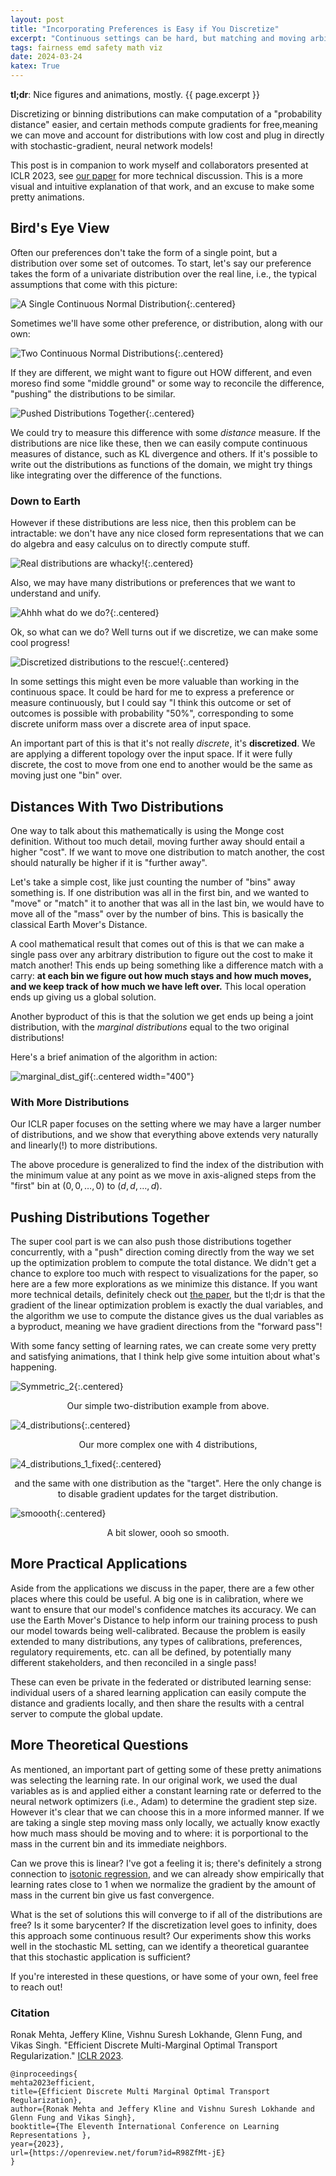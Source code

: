 ```yaml
---
layout: post
title: "Incorporating Preferences is Easy if You Discretize"
excerpt: "Continuous settings can be hard, but matching and moving arbitrary distributions is easier if you discretize."
tags: fairness emd safety math viz
date: 2024-03-24
katex: True
---
```


__tl;dr__: Nice figures and animations, mostly. {{ page.excerpt }}

Discretizing or binning distributions can make computation of a "probability distance" easier, and certain methods compute gradients for free,meaning we can move and account for distributions with low cost and plug in directly with stochastic-gradient, neural network models!

This post is in companion to work myself and collaborators presented at ICLR 2023, see [our paper](https://openreview.net/forum?id=R98ZfMt-jE) for more technical discussion.
This is a more visual and intuitive explanation of that work, and an excuse to make some pretty animations.

## Bird's Eye View

Often our preferences don't take the form of a single point, but a distribution over some set of outcomes. To start, let's say our preference takes the form of a univariate distribution over the real line, i.e., the typical assumptions that come with this picture:

![A Single Continuous Normal Distribution](/assets/blogfigs/single_cont_dist.svg){:.centered}

Sometimes we'll have some other preference, or distribution, along with our own:

![Two Continuous Normal Distributions](/assets/blogfigs/two_cont_dist.svg){:.centered}

If they are different, we might want to figure out HOW different, and even moreso find some "middle ground" or some way to reconcile the difference, "pushing" the distributions to be similar.

![Pushed Distributions Together](/assets/blogfigs/pushed_together.svg){:.centered}

We could try to measure this difference with some _distance_ measure.
If the distributions are nice like these, then we can easily compute continuous measures of distance, such as KL divergence and others.
If it's possible to write out the distributions as functions of the domain,
we might try things like integrating over the difference of the functions.

### Down to Earth

However if these distributions are less nice,
then this problem can be intractable: we don't have any nice closed form representations that we can do algebra and easy calculus on to directly compute stuff.

![Real distributions are whacky!](/assets/blogfigs/two_cont_dist_whacky.svg){:.centered}

Also, we may have many distributions or preferences that we want to understand and unify.

![Ahhh what do we do?](/assets/blogfigs/many_cont_dist_whacky.svg){:.centered}

Ok, so what can we do? Well turns out if we discretize, we can make some cool progress!

![Discretized distributions to the rescue!](/assets/blogfigs/many_discrete_dists.svg){:.centered}

In some settings this might even be more valuable than working in the continuous space. 
It could be hard for me to express a preference or measure continuously,
but I could say "I think this outcome or set of outcomes is possible with probability "50%",
corresponding to some discrete uniform mass over a discrete area of input space.

An important part of this is that it's not really _discrete_, it's __discretized__.
We are applying a different topology over the input space.
If it were fully discrete, the cost to move from one end to another would be the same as moving
just one "bin" over.

## Distances With Two Distributions

One way to talk about this mathematically is using the Monge cost definition. 
Without too much detail, moving further away should entail a higher "cost".
If we want to move one distribution to match another,
the cost should naturally be higher if it is "further away".

Let's take a simple cost, like just counting the number of "bins" away something is.
If one distribution was all in the first bin, and we wanted to "move" or "match"
it to another that was all in the last bin,
we would have to move all of the "mass" over by the number of bins.
This is basically the classical Earth Mover's Distance.

A cool mathematical result that comes out of this
is that we can make a single pass over any arbitrary distribution
to figure out the cost to make it match another!
This ends up being something like a difference match with a carry:
__at each bin we figure out how much stays and how much moves, and we keep track of how much we have left over.__
This local operation ends up giving us a global solution.

Another byproduct of this is that the solution we get
ends up being a joint distribution, with the _marginal distributions_
equal to the two original distributions!

Here's a brief animation of the algorithm in action:

![marginal_dist_gif](/assets/blogfigs/animtest_5.gif){:.centered width="400"}


### With More Distributions

Our ICLR paper focuses on the setting where we may have a larger number of distributions,
and we show that everything above extends very naturally and linearly(!) to more distributions.

The above procedure is generalized to find the index of the distribution with the minimum value at any point as we move in axis-aligned steps from the "first" bin at $(0,0,\ldots,0)$ to $(d,d,\ldots,d)$.

## Pushing Distributions Together

The super cool part is we can also push those distributions together concurrently, with a "push" direction coming directly from the way we set up the optimization problem
to compute the total distance.
We didn't get a chance to explore too much with respect to visualizations for the paper,
so here are a few more explorations as we minimize this distance.
If you want more technical details, definitely check out [the paper](https://openreview.net/forum?id=R98ZfMt-jE), but the tl;dr is that the gradient of the linear optimization problem
is exactly the dual variables, and the algorithm we use to compute the distance
gives us the dual variables as a byproduct, meaning we have gradient directions
from the "forward pass"!

With some fancy setting of learning rates,
we can create
some very pretty and satisfying animations, that I think
help give some intuition about what's happening.

![Symmetric_2](/assets/blogfigs/simple_calibrate_symmetric_ff_False_n_50_lr_0.1_niters_1000.gif){:.centered}

<p style="text-align: center;">
Our simple two-distribution example from above.
</p>

![4_distributions](/assets/blogfigs/four_dists_ff_False_n_50_lr_0.1_niters_1000.gif){:.centered}

<p style="text-align: center;">
Our more complex one with 4 distributions, 
</p>

![4_distributions_1_fixed](/assets/blogfigs/four_dists_ff_True_n_50_lr_0.1_niters_1000.gif){:.centered}

<p style="text-align: center;">
and the same with one distribution as the "target". Here the only change is to disable
gradient updates for the target distribution.
</p>

![smoooth](/assets/blogfigs/smooooth.gif){:.centered}

<p style="text-align: center;">
A bit slower, oooh so smooth.
</p>

## More Practical Applications
Aside from the applications we discuss in the paper, there are a few other places where this could be useful.
A big one is in calibration, where we want to ensure that our model's confidence matches its accuracy.
We can use the Earth Mover's Distance to help inform our training process to push our model towards being well-calibrated.
Because the problem is easily extended to many distributions,
any types of 
calibrations, preferences, regulatory requirements, etc. can all be defined, by potentially many different
stakeholders, and then reconciled in a single pass!

These can even be private in the federated or distributed learning sense:
individual users of a shared learning application can easily compute the distance and gradients
locally, and then share the results with a central server to compute the global update.

## More Theoretical Questions

As mentioned,
an important part of getting some of these pretty animations was selecting the learning rate.
In our original work, we used the dual variables as is and applied either a constant learning rate
or deferred to the neural network optimizers (i.e., Adam) to determine the gradient step size.
However it's clear that we can choose this in a more informed manner.
If we are taking a single step moving mass only locally,
we actually know exactly how much mass should be moving and to where:
it is porportional to the mass in the current bin and its immediate neighbors.

Can we prove this is linear? I've got a feeling it is; there's definitely a strong connection to [isotonic regression](https://en.wikipedia.org/wiki/Isotonic_regression),
and we can already show empirically that learning rates close to 1 when we normalize the gradient by the amount of mass in the current bin give us fast convergence.

What is the set of solutions this will converge to if all of the distributions are free? Is it some barycenter? If the discretization level goes to infinity,
does this approach some continuous result?
Our experiments show this works well in the stochastic ML setting,
can we identify a theoretical guarantee that this stochastic application is sufficient?

If you're interested in these questions, or have some of your own, feel free to reach out!

### Citation
Ronak Mehta, Jeffery Kline, Vishnu Suresh Lokhande, Glenn Fung, and Vikas Singh. "Efficient Discrete Multi-Marginal Optimal Transport Regularization."
[ICLR 2023](https://openreview.net/forum?id=R98ZfMt-jE).

```
@inproceedings{
mehta2023efficient,
title={Efficient Discrete Multi Marginal Optimal Transport Regularization},
author={Ronak Mehta and Jeffery Kline and Vishnu Suresh Lokhande and Glenn Fung and Vikas Singh},
booktitle={The Eleventh International Conference on Learning Representations },
year={2023},
url={https://openreview.net/forum?id=R98ZfMt-jE}
}
```
